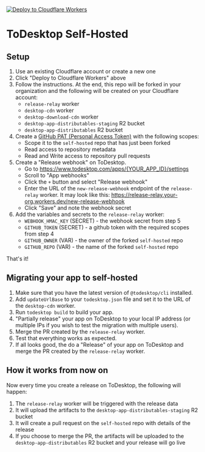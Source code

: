 [![Deploy to Cloudflare Workers](https://deploy.workers.cloudflare.com/button)](https://deploy.workers.cloudflare.com/?url=https://github.com/ToDesktop/self-hosted)

# ToDesktop Self-Hosted

## Setup

1. Use an existing Cloudflare account or create a new one
2. Click "Deploy to Cloudflare Workers" above
3. Follow the instructions. At the end, this repo will be forked in your organization and the following will be created on your Cloudflare account:
   - `release-relay` worker
   - `desktop-cdn` worker
   - `desktop-download-cdn` worker
   - `desktop-app-distributables-staging` R2 bucket
   - `desktop-app-distributables` R2 bucket
4. Create a [GitHub PAT (Personal Access Token)](https://github.com/settings/personal-access-tokens/new) with the following scopes:
   - Scope it to the `self-hosted` repo that has just been forked
   - Read access to repository metadata
   - Read and Write access to repository pull requests
5. Create a "Release webhook" on ToDesktop.
   - Go to https://www.todesktop.com/apps/{YOUR_APP_ID}/settings
   - Scroll to "App webhooks"
   - Click the `+` button and select "Release webhook"
   - Enter the URL of the `new-release-webhook` endpoint of the `release-relay` worker. It may look like this: https://release-relay.your-org.workers.dev/new-release-webhook
   - Click "Save" and note the webhook secret
6. Add the variables and secrets to the `release-relay` worker:
   - `WEBHOOK_HMAC_KEY` (SECRET) - the webhook secret from step 5
   - `GITHUB_TOKEN` (SECRET) - a github token with the required scopes from step 4
   - `GITHUB_OWNER` (VAR) - the owner of the forked `self-hosted` repo
   - `GITHUB_REPO` (VAR) - the name of the forked `self-hosted` repo

That's it!

## Migrating your app to self-hosted

1. Make sure that you have the latest version of `@todesktop/cli` installed.
2. Add `updateUrlBase` to your `todesktop.json` file and set it to the URL of the `desktop-cdn` worker.
3. Run `todesktop build` to build your app.
4. "Partially release" your app on ToDesktop to your local IP address (or multiple IPs if you wish to test the migration with multiple users).
5. Merge the PR created by the `release-relay` worker.
6. Test that everything works as expected.
7. If all looks good, the do a "Release" of your app on ToDesktop and merge the PR created by the `release-relay` worker.

## How it works from now on

Now every time you create a release on ToDesktop, the following will happen:

1. The `release-relay` worker will be triggered with the release data
2. It will upload the artifacts to the `desktop-app-distributables-staging` R2 bucket
3. It will create a pull request on the `self-hosted` repo with details of the release
4. If you choose to merge the PR, the artifacts will be uploaded to the `desktop-app-distributables` R2 bucket and your release will go live

